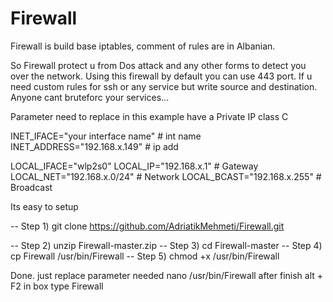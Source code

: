 # Firewall
Firewall is build base iptables, comment of rules are in Albanian.

So Firewall protect u from Dos attack and any other forms to detect you over the network.
Using this firewall by default you can use 443 port.
If u need custom rules for ssh or any service but write source and destination.
Anyone cant bruteforc your services... 

Parameter need to replace 
in this example have a Private IP class C 

INET_IFACE="your interface name"             # int name       
INET_ADDRESS="192.168.x.149"   # ip add

LOCAL_IFACE="wlp2s0"
LOCAL_IP="192.168.x.1"         # Gateway
LOCAL_NET="192.168.x.0/24"     # Network
LOCAL_BCAST="192.168.x.255"    # Broadcast


Its easy to setup 

-- Step 1) git clone https://github.com/AdriatikMehmeti/Firewall.git

-- Step 2) unzip Firewall-master.zip
-- Step 3) cd Firewall-master
-- Step 4) cp Firewall /usr/bin/Firewall
-- Step 5) chmod +x /usr/bin/Firewall

Done. 
just replace parameter needed 
nano /usr/bin/Firewall
after finish 
alt + F2 in box type Firewall 
